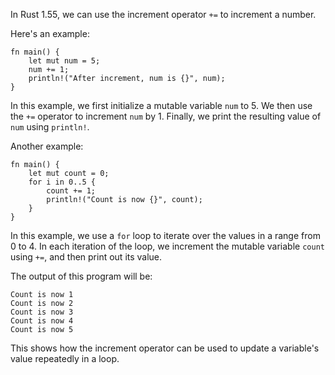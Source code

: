 In Rust 1.55, we can use the increment operator `+=` to increment a number. 

Here's an example:

```
fn main() {
    let mut num = 5;
    num += 1;
    println!("After increment, num is {}", num);
}
```

In this example, we first initialize a mutable variable `num` to 5. We then use the `+=` operator to increment `num` by 1. Finally, we print the resulting value of `num` using `println!`.

Another example:

```
fn main() {
    let mut count = 0;
    for i in 0..5 {
        count += 1;
        println!("Count is now {}", count);
    }
}
```

In this example, we use a `for` loop to iterate over the values in a range from 0 to 4. In each iteration of the loop, we increment the mutable variable `count` using `+=`, and then print out its value. 

The output of this program will be:

```
Count is now 1
Count is now 2
Count is now 3
Count is now 4
Count is now 5
``` 

This shows how the increment operator can be used to update a variable's value repeatedly in a loop.